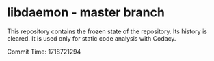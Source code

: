 # libdaemon - master branch

This repository contains the frozen state of the repository.
Its history is cleared. It is used only for static code
analysis with Codacy.

Commit Time: 1718721294